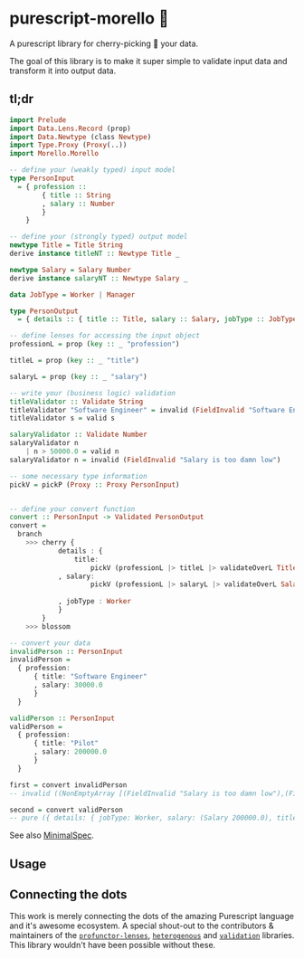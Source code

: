 # purescript-morello 🌸

A purescript library for cherry-picking 🍒 your data.

The goal of this library is to make it super simple to validate input data and transform it into output data.

## tl;dr

```purescript
import Prelude
import Data.Lens.Record (prop)
import Data.Newtype (class Newtype)
import Type.Proxy (Proxy(..))
import Morello.Morello

-- define your (weakly typed) input model
type PersonInput
  = { profession ::
        { title :: String
        , salary :: Number
        }
    }

-- define your (strongly typed) output model
newtype Title = Title String
derive instance titleNT :: Newtype Title _

newtype Salary = Salary Number
derive instance salaryNT :: Newtype Salary _

data JobType = Worker | Manager

type PersonOutput
  = { details :: { title :: Title, salary :: Salary, jobType :: JobType } }

-- define lenses for accessing the input object
professionL = prop (key :: _ "profession")

titleL = prop (key :: _ "title")

salaryL = prop (key :: _ "salary")

-- write your (business logic) validation
titleValidator :: Validate String
titleValidator "Software Engineer" = invalid (FieldInvalid "Software Engineering is not a serious profession")
titleValidator s = valid s

salaryValidator :: Validate Number
salaryValidator n 
    | n > 50000.0 = valid n
salaryValidator n = invalid (FieldInvalid "Salary is too damn low")

-- some necessary type information
pickV = pickP (Proxy :: Proxy PersonInput)


-- define your convert function
convert :: PersonInput -> Validated PersonOutput
convert =
  branch
    >>> cherry { 
            details : {
                title: 
                    pickV (professionL |> titleL |> validateOverL Title titleValidator)
            , salary:
                    pickV (professionL |> salaryL |> validateOverL Salary salaryValidator)
                    
            , jobType : Worker
            }
        }
    >>> blossom

-- convert your data
invalidPerson :: PersonInput
invalidPerson =
  { profession:
      { title: "Software Engineer"
      , salary: 30000.0
      }
  }

validPerson :: PersonInput
validPerson =
  { profession:
      { title: "Pilot"
      , salary: 200000.0
      }
  }

first = convert invalidPerson
-- invalid ((NonEmptyArray [(FieldInvalid "Salary is too damn low"),(FieldInvalid "Software Engineering is not a serious profession")]))

second = convert validPerson
-- pure ({ details: { jobType: Worker, salary: (Salary 200000.0), title: (Title "Pilot") } })
```

See also [MinimalSpec](./src/test/Morello/Morello/MinimalSpec.purs).

## Usage 



## Connecting the dots 

This work is merely connecting the dots of the amazing Purescript language and it's awesome ecosystem. A special shout-out to the contributors & maintainers of the [`profunctor-lenses`](https://github.com/purescript-contrib/purescript-profunctor-lenses), [`heterogenous`](https://github.com/natefaubion/purescript-heterogeneous/) and [`validation`](https://github.com/purescript/purescript-validation) libraries. This library wouldn't have been possible without these.